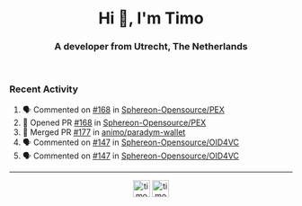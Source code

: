<h1 align="center">Hi 👋, I'm Timo</h1>
<h3 align="center">A developer from Utrecht, The Netherlands</h3>
<br/>
<!-- https://github.com/rahuldkjain/github-profile-readme-generator --!>

<!--  <p align="left"><img src="https://github-readme-stats.vercel.app/api?username=timoglastra&show_icons=true&count_private=true&" alt="timoglastra" /></p> --!>

<!--
Github language stats
<p align="left"><img src="https://github-readme-stats.vercel.app/api/top-langs/?username=timoglastra&layout=compact" alt="timoglastra" /><p>
-->

<!-- Codestats language stats -->
<!-- <p align="left"><img src="https://codestats-readme.vercel.app/api/top-langs/?username=timoglastra&layout=compact&language_count=12" alt="timoglastra" /><p>    --!>
  
<h3>Recent Activity</h3>

<!--START_SECTION:activity-->
1. 🗣 Commented on [#168](https://github.com/Sphereon-Opensource/PEX/pull/168#issuecomment-2358498536) in [Sphereon-Opensource/PEX](https://github.com/Sphereon-Opensource/PEX)
2. 💪 Opened PR [#168](https://github.com/Sphereon-Opensource/PEX/pull/168) in [Sphereon-Opensource/PEX](https://github.com/Sphereon-Opensource/PEX)
3. 🎉 Merged PR [#177](https://github.com/animo/paradym-wallet/pull/177) in [animo/paradym-wallet](https://github.com/animo/paradym-wallet)
4. 🗣 Commented on [#147](https://github.com/Sphereon-Opensource/OID4VC/pull/147#issuecomment-2357720409) in [Sphereon-Opensource/OID4VC](https://github.com/Sphereon-Opensource/OID4VC)
5. 🗣 Commented on [#147](https://github.com/Sphereon-Opensource/OID4VC/pull/147#issuecomment-2357714626) in [Sphereon-Opensource/OID4VC](https://github.com/Sphereon-Opensource/OID4VC)
<!--END_SECTION:activity-->

---

<p align="center">
<a href="https://twitter.com/timoglastra" target="blank"><img align="center" src="https://cdn.jsdelivr.net/npm/simple-icons@3.0.1/icons/twitter.svg" alt="timoglastra" height="30" width="30" /></a>
<a href="https://linkedin.com/in/timoglastra" target="blank"><img align="center" src="https://cdn.jsdelivr.net/npm/simple-icons@3.0.1/icons/linkedin.svg" alt="timoglastra" height="30" width="30" /></a>
</p>



